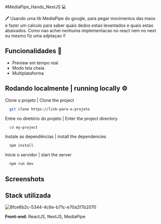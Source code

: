 
#MediaPipe_Hands_NextJS 💻 

 🖊 
Usando uma lib MediaPipe do google, para pegar movimentos das maos e fazer um calculo para saber quais dedos estao levantados e quais estao abaixados.
Como nao achei nenhuma implementacao no react nem no next eu mesmo fiz uma adptaçao !! 

## Funcionalidades   💎 


- Preview em tempo real
- Modo tela cheia
- Multiplataforma


## Rodando localmente  | running locally ⚙️ 

Clone o projeto | Clone the project

```bash
  git clone https://link-para-o-projeto
```

Entre no diretório do projeto | Enter the project directory

```bash
  cd my-project
```

Instale as dependências | install the dependencies

```bash
  npm install
```

Inicie o servidor | start the server

```bash
  npm run dev
```


## Screenshots



## Stack utilizada

![8fce6b2c-5344-4c6e-b71c-e70a2f7b2070](https://user-images.githubusercontent.com/55338900/231797303-a48de056-82fc-41a7-95d9-82a78f1c2024.jpg)

**Front-end:** ReactJS, NextJS, MediaPipe


